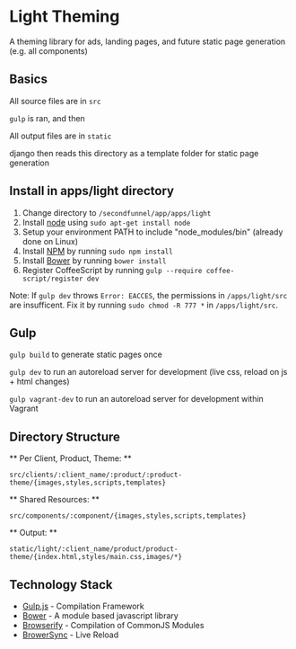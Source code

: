 # Light Theming

A theming library for ads, landing pages, and future static page generation (e.g. all components)

## Basics

All source files are in `src`

`gulp` is ran, and then

All output files are in `static`

django then reads this directory as a template folder for static page generation

## Install in apps/light directory

1. Change directory to `/secondfunnel/app/apps/light`
2. Install [node](http://nodejs.org/) using `sudo apt-get install node`
3. Setup your environment PATH to include "node\_modules/bin" (already done on Linux)
4. Install [NPM](https://www.npmjs.org/) by running `sudo npm install`
5. Install [Bower](http://bower.io/) by running `bower install`
6. Register CoffeeScript by running `gulp --require coffee-script/register dev`

Note: If `gulp dev` throws `Error: EACCES`, the permissions in `/apps/light/src` are insufficent. Fix it by running `sudo chmod -R 777 *` in `/apps/light/src`.

## Gulp

`gulp build` to generate static pages once

`gulp dev` to run an autoreload server for development (live css, reload on js + html changes)

`gulp vagrant-dev` to run an autoreload server for development within Vagrant

## Directory Structure

** Per Client, Product, Theme: **

`src/clients/:client_name/:product/:product-theme/{images,styles,scripts,templates}`

** Shared Resources: **

`src/components/:component/{images,styles,scripts,templates}`

** Output: **

`static/light/:client_name/product/product-theme/{index.html,styles/main.css,images/*}`

## Technology Stack

- [Gulp.js](http://gulpjs.com) - Compilation Framework
- [Bower](http://bower.io) - A module based javascript library
- [Browserify](http://browserify.org) - Compilation of CommonJS Modules
- [BrowerSync](http://browsersync.io) - Live Reload
